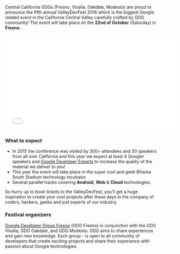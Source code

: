Central California GDGs (Fresno, Visalia, Oakdale, Modesto) are proud to announce the fifth annual ValleyDevFest 2016 which is the biggest Google related event in the California Central Valley carefully crafted by GDG community! The event will take place on the **22nd of October** (Saturday) in **Fresno**.
<iframe width="560" height="315" src="//www.youtube.com/embed/Uw_FUYVU-TE?list=FLdfKEXGH30_3pCX_K1So2hQ" frameborder="0" allowfullscreen></iframe>

### What to expect

* In 2015 the conference was visited by 300+ attendees and 30 speakers from all over California and this year we expect at least 4 Googler speakers and [Google Developer Experts](//developers.google.com/experts/about) to increase the quality of the material we deliver to you!
* This year the event will take place in the super cool and geek Bitwise South Stadium technology incubator.
* Several parallel tracks covering **Android**, **Web** & **Cloud** technologies.

So hurry up to book tickets to the ValleyDevFest, you’ll get a huge inspiration to create your cool projects after these days in the company of coders, hackers, geeks and just experts of our industry.

### Festival organizers

[Google Developer Group Fresno](//www.gdgfresno.com/) (GDG Fresno) in conjunction with the GDG Visalia, GDG Oakdale, and GDG Modesto. GDG aims to share experiences and gain new knowledge. Each group - is open to all community of developers that create exciting projects and share their experience with passion about Google technologies.
